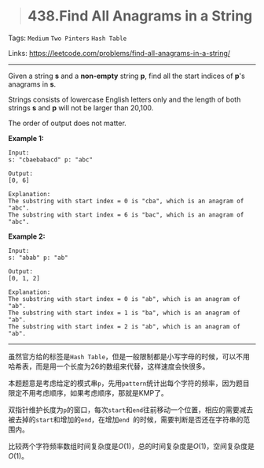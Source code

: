 > # 438.Find All Anagrams in a String

Tags: `Medium` `Two Pinters` `Hash Table`

Links: https://leetcode.com/problems/find-all-anagrams-in-a-string/

-----

Given a string **s** and a **non-empty** string **p**, find all the start indices of **p**'s anagrams in **s**.

Strings consists of lowercase English letters only and the length of both strings **s** and **p** will not be larger than 20,100.

The order of output does not matter.

**Example 1:**

```
Input:
s: "cbaebabacd" p: "abc"

Output:
[0, 6]

Explanation:
The substring with start index = 0 is "cba", which is an anagram of "abc".
The substring with start index = 6 is "bac", which is an anagram of "abc".
```



**Example 2:**

```
Input:
s: "abab" p: "ab"

Output:
[0, 1, 2]

Explanation:
The substring with start index = 0 is "ab", which is an anagram of "ab".
The substring with start index = 1 is "ba", which is an anagram of "ab".
The substring with start index = 2 is "ab", which is an anagram of "ab".
```

----

虽然官方给的标签是`Hash Table`，但是一般限制都是小写字母的时候，可以不用哈希表，而是用一个长度为26的数组来代替，这样速度会快很多。

本题题意是考虑给定的模式串`p`，先用`pattern`统计出每个字符的频率，因为题目限定不用考虑顺序，如果考虑顺序，那就是KMP了。

双指针维护长度为`p`的窗口，每次`start`和`end`往前移动一个位置，相应的需要减去被去掉的`start`和增加的`end`，在增加`end `的时候，需要判断是否还在字符串的范围内。

比较两个字符频率数组时间复杂度是$O(1)$，总的时间复杂度是$O(1)$，空间复杂度是$O(1)$。